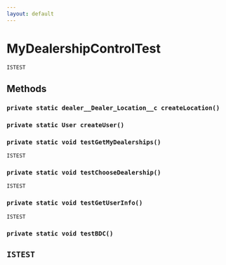 ```yaml
---
layout: default
---
```

# MyDealershipControlTest

`ISTEST`
## Methods
### `private static dealer__Dealer_Location__c createLocation()`
### `private static User createUser()`
### `private static void testGetMyDealerships()`

`ISTEST`
### `private static void testChooseDealership()`

`ISTEST`
### `private static void testGetUserInfo()`

`ISTEST`
### `private static void testBDC()`

`ISTEST`
---
